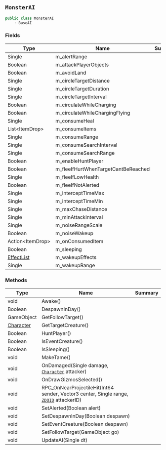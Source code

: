 ## `MonsterAI`

```csharp
public class MonsterAI
    : BaseAI
```

### Fields

| Type | Name | Summary | 
| --- | --- | --- | 
| Single | m_alertRange |  | 
| Boolean | m_attackPlayerObjects |  | 
| Boolean | m_avoidLand |  | 
| Single | m_circleTargetDistance |  | 
| Single | m_circleTargetDuration |  | 
| Single | m_circleTargetInterval |  | 
| Boolean | m_circulateWhileCharging |  | 
| Boolean | m_circulateWhileChargingFlying |  | 
| Single | m_consumeHeal |  | 
| List&lt;ItemDrop&gt; | m_consumeItems |  | 
| Single | m_consumeRange |  | 
| Single | m_consumeSearchInterval |  | 
| Single | m_consumeSearchRange |  | 
| Boolean | m_enableHuntPlayer |  | 
| Boolean | m_fleeIfHurtWhenTargetCantBeReached |  | 
| Single | m_fleeIfLowHealth |  | 
| Boolean | m_fleeIfNotAlerted |  | 
| Single | m_interceptTimeMax |  | 
| Single | m_interceptTimeMin |  | 
| Single | m_maxChaseDistance |  | 
| Single | m_minAttackInterval |  | 
| Single | m_noiseRangeScale |  | 
| Boolean | m_noiseWakeup |  | 
| Action&lt;ItemDrop&gt; | m_onConsumedItem |  | 
| Boolean | m_sleeping |  | 
| [EffectList](./EffectList.md) | m_wakeupEffects |  | 
| Single | m_wakeupRange |  | 


### Methods

| Type | Name | Summary | 
| --- | --- | --- | 
| void | Awake() |  | 
| Boolean | DespawnInDay() |  | 
| GameObject | GetFollowTarget() |  | 
| [Character](./Character.md) | GetTargetCreature() |  | 
| Boolean | HuntPlayer() |  | 
| Boolean | IsEventCreature() |  | 
| Boolean | IsSleeping() |  | 
| void | MakeTame() |  | 
| void | OnDamaged(Single damage, [`Character`](./Character.md) attacker) |  | 
| void | OnDrawGizmosSelected() |  | 
| void | RPC_OnNearProjectileHit(Int64 sender, Vector3 center, Single range, [`ZDOID`](./ZDOID.md) attackerID) |  | 
| void | SetAlerted(Boolean alert) |  | 
| void | SetDespawnInDay(Boolean despawn) |  | 
| void | SetEventCreature(Boolean despawn) |  | 
| void | SetFollowTarget(GameObject go) |  | 
| void | UpdateAI(Single dt) |  | 


